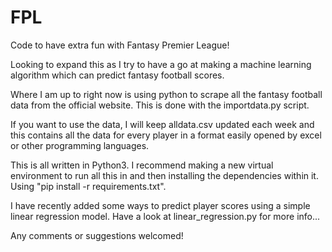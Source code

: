 # FPL
Code to have extra fun with Fantasy Premier League!

Looking to expand this as I try to have a go at making a machine learning algorithm which can predict fantasy football scores.

Where I am up to right now is using python to scrape all the fantasy football data from the official website. This is done with the importdata.py script. 

If you want to use the data, I will keep alldata.csv updated each week and this contains all the data for every player in a format easily opened by excel or other programming languages.

This is all written in Python3.  I recommend making a new virtual environment to run all this in and then installing the dependencies within it. Using "pip install -r requirements.txt". 

I have recently added some ways to predict player scores using a simple linear regression model. Have a look at linear_regression.py for more info...

Any comments or suggestions welcomed!
